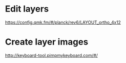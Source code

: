 # Edit layers
https://config.qmk.fm/#/planck/rev6/LAYOUT_ortho_4x12

# Create layer images
http://keyboard-tool.pimpmykeyboard.com/#/
